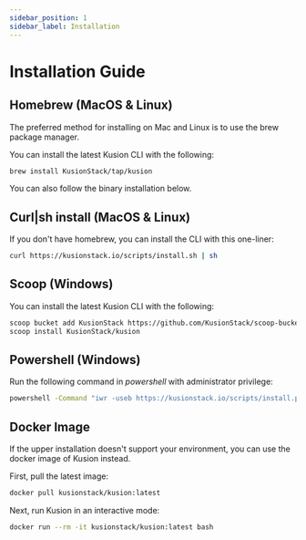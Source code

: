```yaml
---
sidebar_position: 1
sidebar_label: Installation
---
```


# Installation Guide

## Homebrew (MacOS & Linux)

The preferred method for installing on Mac and Linux is to use the brew package manager.

You can install the latest Kusion CLI with the following:

```bash
brew install KusionStack/tap/kusion
```

You can also follow the binary installation below.

## Curl|sh install (MacOS & Linux)

If you don't have homebrew, you can install the CLI with this one-liner:

```bash
curl https://kusionstack.io/scripts/install.sh | sh
```

## Scoop (Windows)

You can install the latest Kusion CLI with the following:

```bash
scoop bucket add KusionStack https://github.com/KusionStack/scoop-bucket.git
scoop install KusionStack/kusion
``` 

## Powershell (Windows)

Run the following command in *powershell* with administrator privilege:

```bash
powershell -Command "iwr -useb https://kusionstack.io/scripts/install.ps1 | iex"
```

## Docker Image

If the upper installation doesn't support your environment, you can use the docker image of Kusion instead.

First, pull the latest image:

```bash
docker pull kusionstack/kusion:latest
```

Next, run Kusion in an interactive mode:

```bash
docker run --rm -it kusionstack/kusion:latest bash
```
